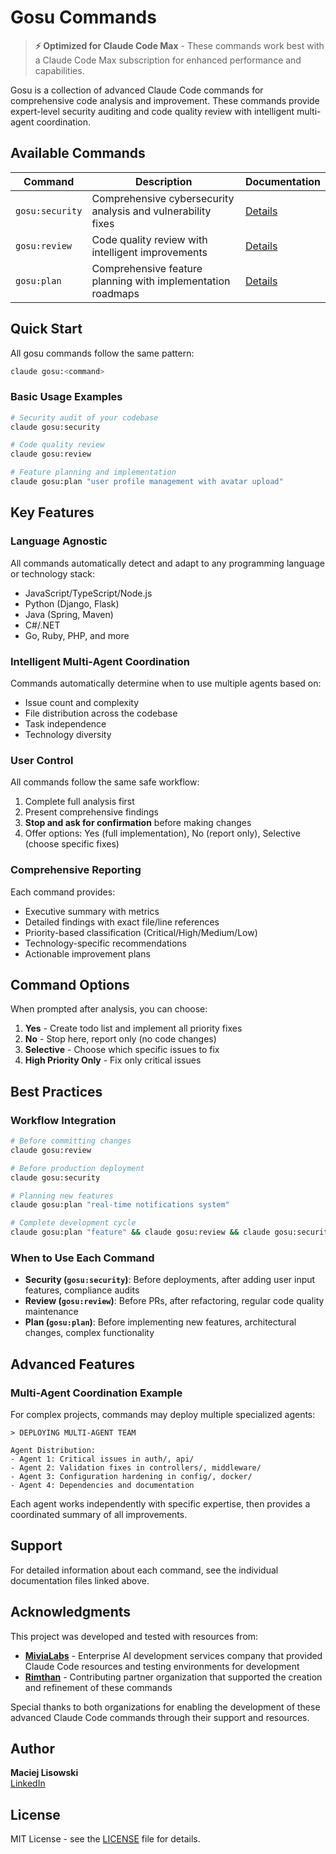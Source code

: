 # Gosu Commands

> **⚡ Optimized for Claude Code Max** - These commands work best with a Claude Code Max subscription for enhanced performance and capabilities.

Gosu is a collection of advanced Claude Code commands for comprehensive code analysis and improvement. These commands provide expert-level security auditing and code quality review with intelligent multi-agent coordination.

## Available Commands

| Command | Description | Documentation |
|---------|-------------|---------------|
| `gosu:security` | Comprehensive cybersecurity analysis and vulnerability fixes | [Details](./docs/security.md) |
| `gosu:review` | Code quality review with intelligent improvements | [Details](./docs/review.md) |
| `gosu:plan` | Comprehensive feature planning with implementation roadmaps | [Details](./docs/plan.md) |

## Quick Start

All gosu commands follow the same pattern:

```bash
claude gosu:<command>
```

### Basic Usage Examples

```bash
# Security audit of your codebase
claude gosu:security

# Code quality review
claude gosu:review

# Feature planning and implementation
claude gosu:plan "user profile management with avatar upload"
```

## Key Features

### Language Agnostic
All commands automatically detect and adapt to any programming language or technology stack:
- JavaScript/TypeScript/Node.js
- Python (Django, Flask)
- Java (Spring, Maven)
- C#/.NET
- Go, Ruby, PHP, and more

### Intelligent Multi-Agent Coordination
Commands automatically determine when to use multiple agents based on:
- Issue count and complexity
- File distribution across the codebase
- Task independence
- Technology diversity

### User Control
All commands follow the same safe workflow:
1. Complete full analysis first
2. Present comprehensive findings
3. **Stop and ask for confirmation** before making changes
4. Offer options: Yes (full implementation), No (report only), Selective (choose specific fixes)

### Comprehensive Reporting
Each command provides:
- Executive summary with metrics
- Detailed findings with exact file/line references
- Priority-based classification (Critical/High/Medium/Low)
- Technology-specific recommendations
- Actionable improvement plans

## Command Options

When prompted after analysis, you can choose:

1. **Yes** - Create todo list and implement all priority fixes
2. **No** - Stop here, report only (no code changes)
3. **Selective** - Choose which specific issues to fix
4. **High Priority Only** - Fix only critical issues

## Best Practices

### Workflow Integration
```bash
# Before committing changes
claude gosu:review

# Before production deployment
claude gosu:security

# Planning new features
claude gosu:plan "real-time notifications system"

# Complete development cycle
claude gosu:plan "feature" && claude gosu:review && claude gosu:security
```

### When to Use Each Command

- **Security (`gosu:security`)**: Before deployments, after adding user input features, compliance audits
- **Review (`gosu:review`)**: Before PRs, after refactoring, regular code quality maintenance
- **Plan (`gosu:plan`)**: Before implementing new features, architectural changes, complex functionality

## Advanced Features

### Multi-Agent Coordination Example
For complex projects, commands may deploy multiple specialized agents:

```
> DEPLOYING MULTI-AGENT TEAM

Agent Distribution:
- Agent 1: Critical issues in auth/, api/
- Agent 2: Validation fixes in controllers/, middleware/
- Agent 3: Configuration hardening in config/, docker/
- Agent 4: Dependencies and documentation
```

Each agent works independently with specific expertise, then provides a coordinated summary of all improvements.

## Support

For detailed information about each command, see the individual documentation files linked above.

## Acknowledgments

This project was developed and tested with resources from:

- **[MiviaLabs](https://mivialabs.com)** - Enterprise AI development services company that provided Claude Code resources and testing environments for development
- **[Rimthan](https://rimthan.com)** - Contributing partner organization that supported the creation and refinement of these commands

Special thanks to both organizations for enabling the development of these advanced Claude Code commands through their support and resources.

## Author

**Maciej Lisowski**  
[LinkedIn](https://www.linkedin.com/in/maclisowski/)

## License

MIT License - see the [LICENSE](LICENSE) file for details.